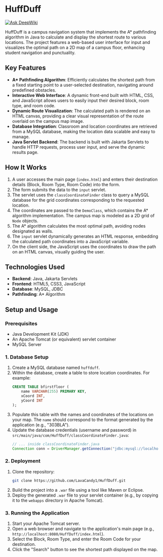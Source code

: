 # HuffDuff
[![Ask DeepWiki](https://devin.ai/assets/askdeepwiki.png)](https://deepwiki.com/LavaCandy1/HuffDuff)

HuffDuff is a campus navigation system that implements the A* pathfinding algorithm in Java to calculate and display the shortest route to various locations. The project features a web-based user interface for input and visualizes the optimal path on a 2D map of a campus floor, enhancing student navigation and punctuality.

## Key Features

*   **A\* Pathfinding Algorithm**: Efficiently calculates the shortest path from a fixed starting point to a user-selected destination, navigating around predefined obstacles.
*   **Interactive Web Interface**: A dynamic front-end built with HTML, CSS, and JavaScript allows users to easily input their desired block, room type, and room code.
*   **Dynamic Route Visualization**: The calculated path is rendered on an HTML canvas, providing a clear visual representation of the route overlaid on the campus map image.
*   **Database Integration**: Classroom and location coordinates are retrieved from a MySQL database, making the location data scalable and easy to manage.
*   **Java Servlet Backend**: The backend is built with Jakarta Servlets to handle HTTP requests, process user input, and serve the dynamic results page.

## How It Works

1.  A user accesses the main page (`index.html`) and enters their destination details (Block, Room Type, Room Code) into the form.
2.  The form submits the data to the `input` servlet.
3.  The servlet uses the `classCoordinateFinder` class to query a MySQL database for the grid coordinates corresponding to the requested location.
4.  The coordinates are passed to the `DemoClass`, which contains the A* algorithm implementation. The campus map is modeled as a 2D grid of `Node` objects.
5.  The A* algorithm calculates the most optimal path, avoiding nodes designated as walls.
6.  The `input` servlet dynamically generates an HTML response, embedding the calculated path coordinates into a JavaScript variable.
7.  On the client side, the JavaScript uses the coordinates to draw the path on an HTML canvas, visually guiding the user.

## Technologies Used

-   **Backend**: Java, Jakarta Servlets
-   **Frontend**: HTML5, CSS3, JavaScript
-   **Database**: MySQL, JDBC
-   **Pathfinding**: A* Algorithm

## Setup and Usage

### Prerequisites
- Java Development Kit (JDK)
- An Apache Tomcat (or equivalent) servlet container
- MySQL Server

### 1. Database Setup
1.  Create a MySQL database named `huffduff`.
2.  Within the database, create a table to store location coordinates. For example:
    ```sql
    CREATE TABLE bfirstfloor (
        name VARCHAR(255) PRIMARY KEY,
        xCoord INT,
        yCoord INT
    );
    ```
3.  Populate this table with the names and coordinates of the locations on your map. The `name` should correspond to the format generated by the application (e.g., "303BLA").
4.  Update the database credentials (username and password) in `src/main/java/com/HuffDuff/classCoordinateFinder.java`:
    ```java
    // ... inside classCoordinateFinder.java
    Connection conn = DriverManager.getConnection("jdbc:mysql://localhost:3306/huffduff", "your-username", "your-password");
    ```

### 2. Deployment
1.  Clone the repository:
    ```sh
    git clone https://github.com/LavaCandy1/HuffDuff.git
    ```
2.  Build the project into a `.war` file using a tool like Maven or Eclipse.
3.  Deploy the generated `.war` file to your servlet container (e.g., by copying it to the `webapps` directory in Apache Tomcat).

### 3. Running the Application
1.  Start your Apache Tomcat server.
2.  Open a web browser and navigate to the application's main page (e.g., `http://localhost:8080/HuffDuff/index.html`).
3.  Select the Block, Room Type, and enter the Room Code for your destination.
4.  Click the "Search" button to see the shortest path displayed on the map.

